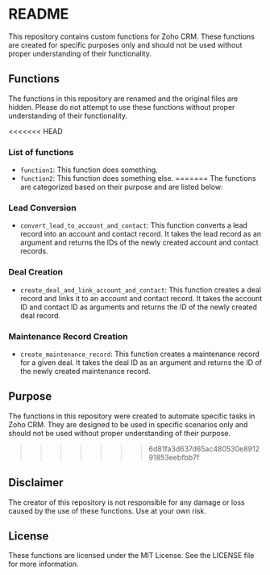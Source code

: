 # README

This repository contains custom functions for Zoho CRM. These functions are created for specific purposes only and should not be used without proper understanding of their functionality.

## Functions

The functions in this repository are renamed and the original files are hidden. Please do not attempt to use these functions without proper understanding of their functionality.

<<<<<<< HEAD
### List of functions

* `function1`: This function does something.
* `function2`: This function does something else.
=======
The functions are categorized based on their purpose and are listed below:

### Lead Conversion

* `convert_lead_to_account_and_contact`: This function converts a lead record into an account and contact record. It takes the lead record as an argument and returns the IDs of the newly created account and contact records.

### Deal Creation

* `create_deal_and_link_account_and_contact`: This function creates a deal record and links it to an account and contact record. It takes the account ID and contact ID as arguments and returns the ID of the newly created deal record.

### Maintenance Record Creation

* `create_maintenance_record`: This function creates a maintenance record for a given deal. It takes the deal ID as an argument and returns the ID of the newly created maintenance record.

## Purpose

The functions in this repository were created to automate specific tasks in Zoho CRM. They are designed to be used in specific scenarios only and should not be used without proper understanding of their purpose.
>>>>>>> 6d81fa3d637d65ac480530e891291853eebfbb7f

## Disclaimer

The creator of this repository is not responsible for any damage or loss caused by the use of these functions. Use at your own risk.

## License

These functions are licensed under the MIT License. See the LICENSE file for more information.

